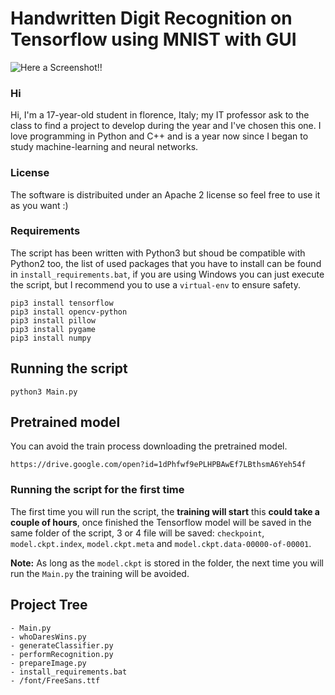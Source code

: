 # Handwritten Digit Recognition on Tensorflow using MNIST with GUI

![Here a Screenshot!!](https://github.com/Marco-DG/Tensorflow-MNIST-digit_recognition/blob/master/Screenshot.png)

### Hi
Hi, I'm a 17-year-old student in florence, Italy; my IT professor ask to the class to find a project to develop during the year            and I've chosen this one. I love programming in Python and C++ and is a year now since I began to study machine-learning and  neural networks.

### License
 
The software is distribuited under an Apache 2 license so feel free to use it as you want :)

### Requirements

The script has been written with Python3 but shoud be compatible with Python2 too, the list of used packages that you have to install can be found in `install_requirements.bat`, if you are using Windows you can just execute the script, but I recommend you to use a `virtual-env` to ensure safety.

```
pip3 install tensorflow
pip3 install opencv-python
pip3 install pillow
pip3 install pygame
pip3 install numpy
```

## Running the script

```
python3 Main.py
```

## Pretrained model
You can avoid the train process downloading the pretrained model.

```
https://drive.google.com/open?id=1dPhfwf9ePLHPBAwEf7LBthsmA6Yeh54f

```

### Running the script for the first time

The first time you will run the script, the **training will start** this **could take a couple of hours**, once finished the Tensorflow model will be saved in the same folder of the script, 3 or 4 file will be saved: `checkpoint`, `model.ckpt.index`, `model.ckpt.meta` and `model.ckpt.data-00000-of-00001`.

**Note:** As long as the `model.ckpt` is stored in the folder, the next time you will run the `Main.py` the training will be avoided.

## Project Tree

```
- Main.py
- whoDaresWins.py
- generateClassifier.py
- performRecognition.py
- prepareImage.py
- install_requirements.bat
- /font/FreeSans.ttf
```
